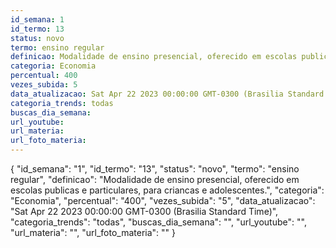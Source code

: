 ```yaml
---
id_semana: 1
id_termo: 13
status: novo
termo: ensino regular
definicao: Modalidade de ensino presencial, oferecido em escolas publicas e particulares, para criancas e adolescentes.
categoria: Economia
percentual: 400
vezes_subida: 5
data_atualizacao: Sat Apr 22 2023 00:00:00 GMT-0300 (Brasilia Standard Time)
categoria_trends: todas
buscas_dia_semana: 
url_youtube: 
url_materia: 
url_foto_materia: 
---
```


{
  "id_semana": "1",
  "id_termo": "13",
  "status": "novo",
  "termo": "ensino regular",
  "definicao": "Modalidade de ensino presencial, oferecido em escolas publicas e particulares, para criancas e adolescentes.",
  "categoria": "Economia",
  "percentual": "400",
  "vezes_subida": "5",
  "data_atualizacao": "Sat Apr 22 2023 00:00:00 GMT-0300 (Brasilia Standard Time)",
  "categoria_trends": "todas",
  "buscas_dia_semana": "",
  "url_youtube": "",
  "url_materia": "",
  "url_foto_materia": ""
}